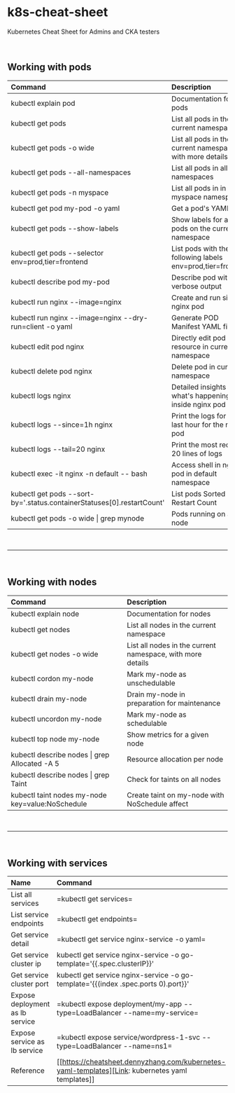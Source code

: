 # k8s-cheat-sheet
Kubernetes Cheat Sheet for Admins and CKA testers <br>
<p>&nbsp;</p>

## Working with pods

| Command                                                                   | Description                                                           |
| :-----------                                                              | :-----------                                                          |
| kubectl explain pod                                                       | Documentation for pods                                                |
| kubectl get pods                                                          | List all pods in the current namespace                                |
| kubectl get pods -o wide                                                  | List all pods in the current namespace, with more details             |
| kubectl get pods --all-namespaces                                         | List all pods in all namespaces                                       |
| kubectl get pods -n myspace                                               | List all pods in in myspace namespace                                 |
| kubectl get pod my-pod -o yaml                                            | Get a pod's YAML                                                      |
| kubectl get pods --show-labels                                            | Show labels for all pods on the current namespace                     |
| kubectl get pods --selector env=prod,tier=frontend                        | List pods with the following labels env=prod,tier=frontend            |
| kubectl describe pod my-pod                                               | Describe pod with verbose output                                      |
| kubectl run nginx --image=nginx                                           | Create and run simple nginx pod                                       |
| kubectl run nginx --image=nginx  --dry-run=client -o yaml                 | Generate POD Manifest YAML file                                       |
| kubectl edit pod nginx                                                    | Directly edit pod resource in current namespace                       |
| kubectl delete pod nginx                                                  | Delete pod in current namespace                                       |
| kubectl logs nginx                                                        | Detailed insights into what's happening inside nginx pod              |
| kubectl logs --since=1h nginx                                             | Print the logs for the last hour for the nginx pod                    |
| kubectl logs --tail=20 nginx                                              | Print the most recent 20 lines of logs                                |
| kubectl exec -it nginx -n default -- bash                                 | Access shell in nginx pod in default namespace                        |
| kubectl get pods --sort-by='.status.containerStatuses[0].restartCount'    | List pods Sorted by Restart Count                                     |
| kubectl get pods -o wide &#124; grep mynode                               | Pods running on a node                                                |

<p>&nbsp;</p>

---
<p>&nbsp;</p>

## Working with nodes

| Command                                                                   | Description                                                           |
| :-----------                                                              | :-----------                                                          |
| kubectl explain node                                                      | Documentation for nodes                                               |
| kubectl get nodes                                                         | List all nodes in the current namespace                               |
| kubectl get nodes -o wide                                                 | List all nodes in the current namespace, with more details            |
| kubectl cordon my-node                                                    | Mark my-node as unschedulable                                         |
| kubectl drain my-node                                                     | Drain my-node in preparation for maintenance                          |
| kubectl uncordon my-node                                                  | Mark my-node as schedulable                                           |
| kubectl top node my-node                                                  | Show metrics for a given node                                         |
| kubectl describe nodes &#124; grep Allocated -A 5                         | Resource allocation per node                                          |
| kubectl describe nodes &#124; grep Taint                                  | Check for taints on all nodes                                         |
| kubectl taint nodes my-node key=value:NoSchedule                          | Create taint on my-node with NoSchedule affect                        |

<p>&nbsp;</p>

---
<p>&nbsp;</p>

## Working with services

| Name                            | Command                                                                           |
| :-----------                    | :-----------                                                                      |
| List all services               | =kubectl get services=                                                            |
| List service endpoints          | =kubectl get endpoints=                                                           |
| Get service detail              | =kubectl get service nginx-service -o yaml=                                       |
| Get service cluster ip          | kubectl get service nginx-service -o go-template='{{.spec.clusterIP}}'            |
| Get service cluster port        | kubectl get service nginx-service -o go-template='{{(index .spec.ports 0).port}}' |
| Expose deployment as lb service | =kubectl expose deployment/my-app --type=LoadBalancer --name=my-service=          |
| Expose service as lb service    | =kubectl expose service/wordpress-1-svc --type=LoadBalancer --name=ns1=           |
| Reference                       | [[https://cheatsheet.dennyzhang.com/kubernetes-yaml-templates][Link: kubernetes yaml templates]]   
